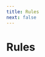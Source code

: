 ```yaml
---
title: Rules
next: false
---
```


<script setup lang="ts">
import LinkList from '../components/link-list.vue';
import { data as rules } from './rules.data';

const ruleLinks = rules.filter(({ url }) => !url.includes('index.html')).map((rule) => ({
  title: rule.frontmatter.title,
  href: rule.url,
  description: rule.frontmatter.description,
}));
</script>

<h1>Rules</h1>
<br>
<LinkList :links="ruleLinks" />
